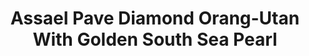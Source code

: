 ---
title: Assael Pave Diamond Orang-Utan With Golden South Sea Pearl
description: |
  A beautifully rendered mother Orangutan and her baby swing playfully from a Golden South Sea Pearl in this whimsical pendant necklace.
specs: |
  11.1mm x 14.6mm Golden South Sea Cultured Pearl Drop with 0.03 carats of Brown Diamonds, set in 18K Yellow Gold.
images:
  - image_path: /uploads/assael-pave-diamond-orang-utan-with-golden-south-sea-pearl.png
_category:
order: 7
categories:
  - necklaces
---